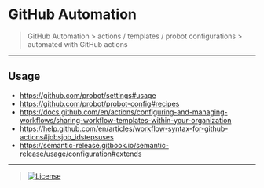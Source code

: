 # GitHub Automation #

> GitHub Automation > actions / templates / probot configurations > automated with GitHub actions

- - -

## Usage ##

* https://github.com/probot/settings#usage
* https://github.com/probot/probot-config#recipes
* https://docs.github.com/en/actions/configuring-and-managing-workflows/sharing-workflow-templates-within-your-organization
* https://help.github.com/en/articles/workflow-syntax-for-github-actions#jobsjob_idstepsuses
* https://semantic-release.gitbook.io/semantic-release/usage/configuration#extends

- - -

> [![License][license-ico]][license-url]

[license-ico]: https://img.shields.io/badge/License-ISC-brightgreen?style=for-the-badge
[license-url]: https://choosealicense.com/licenses/isc
